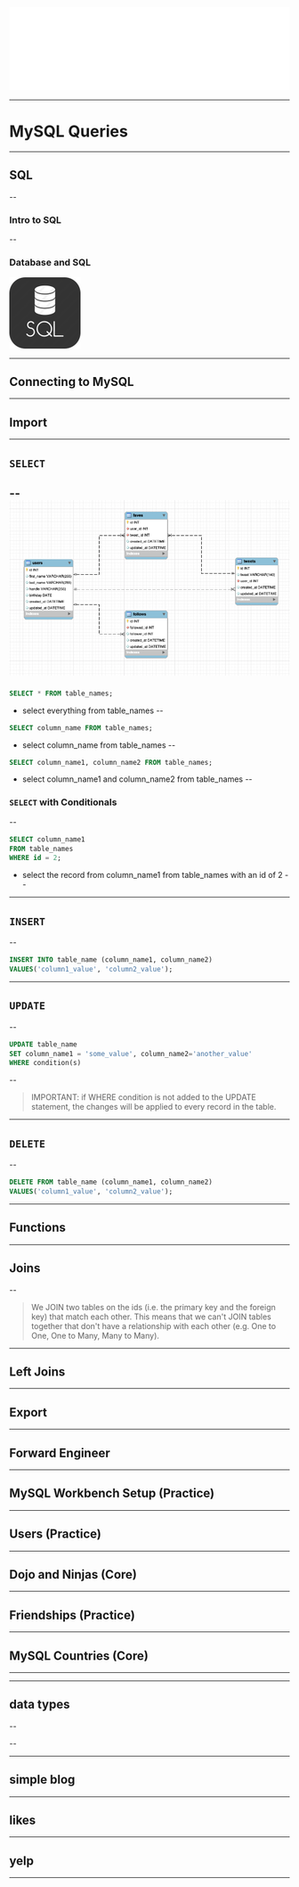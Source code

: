![](../images/coding_dojo_logo_white.png)
<!-- .slide:data-background="#000000" -->
---
# MySQL Queries
---
## SQL
--
### Intro to SQL
<!-- .slide:data-background="#000000" -->
--
### Database and SQL
![](../images/sql-icon.png) 


---
## Connecting to MySQL
---
## Import
---
## `SELECT`
--
![](../images/twitter_ERD.png)
--
<!-- .slide:data-background="#001100" -->
```sql
SELECT * FROM table_names; 
```
- select everything from table_names <!-- .element: class="fragment" -->
--
<!-- .slide:data-background="#000600" -->
```sql
SELECT column_name FROM table_names; 
```
- select column_name from table_names <!-- .element: class="fragment" -->
--
<!-- .slide:data-background="#000600" -->
```sql
SELECT column_name1, column_name2 FROM table_names; 
```
- select column_name1 and column_name2 from table_names <!-- .element: class="fragment" -->
--
### `SELECT` with Conditionals
--
<!-- .slide:data-background="#000600" -->

```sql
SELECT column_name1 
FROM table_names 
WHERE id = 2;
```

- select the record from column_name1 from table_names with an id of 2 <!-- .element: class="fragment" -->
--


---
## `INSERT`
--
<!-- .slide:data-background="#000600" -->

```sql
INSERT INTO table_name (column_name1, column_name2) 
VALUES('column1_value', 'column2_value');
```

---
## `UPDATE`
--
<!-- .slide:data-background="#000600" -->

```sql
UPDATE table_name 
SET column_name1 = 'some_value', column_name2='another_value' 
WHERE condition(s)
```
--
>IMPORTANT: if WHERE condition is not added to the UPDATE statement, the changes will be applied to every record in the table.
---
## `DELETE`
--
<!-- .slide:data-background="#000600" -->

```sql
DELETE FROM table_name (column_name1, column_name2) 
VALUES('column1_value', 'column2_value');
```
---
## Functions
---
## Joins
--
>We JOIN two tables on the ids (i.e. the primary key and the foreign key) that match each other. This means that we can't JOIN tables together that don't have a relationship with each other (e.g. One to One, One to Many, Many to Many).

---
## Left Joins
---
## Export
---
## Forward Engineer
---
## MySQL Workbench Setup (Practice)
---
## Users (Practice)
---
## Dojo and Ninjas (Core)
---
## Friendships (Practice)
---
## MySQL Countries (Core)







---

---
## data types
--

--

---
## simple blog
---
## likes
---
## yelp
---
